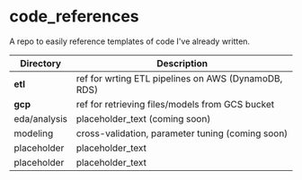 # code_references
A repo to easily reference templates of code I've already written.

| Directory              | Description                                                       |
| -----------------------| ----------------------------------------------------------------- |
| **etl**                  | ref for wrting ETL pipelines on AWS (DynamoDB, RDS)               |
| **gcp**                  | ref for retrieving files/models from GCS bucket           |
| eda/analysis           | placeholder_text (coming soon)                                    |
| modeling               | cross-validation, parameter tuning (coming soon)                  |
| placeholder            | placeholder_text                                                  |
| placeholder            | placeholder_text                                                  |
